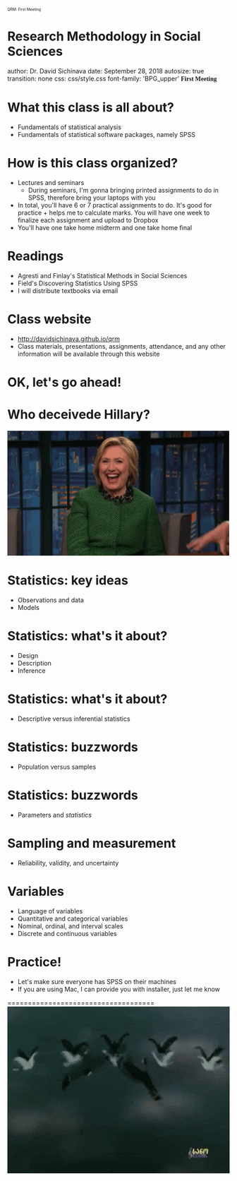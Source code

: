 <div class="header" style="margin-top:0 px;font-size:60%;">QRM: First Meeting </div>

Research Methodology in Social Sciences
========================================================
author: Dr. David Sichinava
date: September 28, 2018
autosize: true
transition: none
css: css/style.css
font-family: 'BPG_upper'
<span style="font-weight:bold; font-family:BPG_upper;">First Meeting</span>




What this class is all about?
========================================================

- Fundamentals of statistical analysis
- Fundamentals of statistical software packages, namely SPSS

How is this class organized?
========================================================

- Lectures and seminars
	+ During seminars, I'm gonna bringing printed assignments to do in SPSS, therefore bring your laptops with you
- In total, you'll have 6 or 7 practical assignments to do. It's good for practice + helps me to calculate marks. You will have one week to finalize each assignment and upload to Dropbox
- You'll have one take home midterm and one take home final 


Readings
========================================================
- Agresti and Finlay's Statistical Methods in Social Sciences
- Field's Discovering Statistics Using SPSS
- I will distribute textbooks via email

Class website
====================================
- http://davidsichinava.github.io/qrm
- Class materials, presentations, assignments, attendance, and any other information will be available through this website

OK, let's go ahead!
====================================


Who deceivede Hillary?
====================================
<img src="img/hillary.gif" alt="Drawing" style="width: 700px; display: block; margin-left: auto; margin-right: auto;"/>

Statistics: key ideas
====================================
- Observations and data
- Models

Statistics: what's it about?
====================================
- Design
- Description
- Inference	

Statistics: what's it about?
====================================
- Descriptive versus inferential statistics


Statistics: buzzwords
====================================
- Population versus samples

Statistics: buzzwords
====================================
- Parameters and _statistics_

Sampling and measurement
====================================
- Reliability, validity, and uncertainty

Variables
====================================
- Language of variables
- Quantitative and categorical variables
- Nominal, ordinal, and interval scales
- Discrete and continuous variables

Practice!
====================================
- Let's make sure everyone has SPSS on their machines
- If you are using Mac, I can provide you with installer, just let me know

====================================
<img src="img/goodbye.gif" alt="Drawing" style="width: 700px; display: block; margin-left: auto; margin-right: auto;"/>
